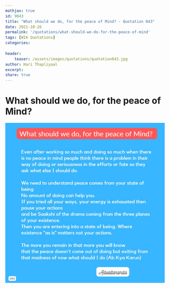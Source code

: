 ```yaml
---
mathjax: true
id: 9043
title: "What should we do, for the peace of Mind? - Quotation 043"
date: 2021-10-26
permalink: '/quotations/what-should-we-do-for-the-peace-of-mind'
tags: [WIA Quotations] 
categories: 

header:
    teaser: /assets/images/quotations/quotation043.jpg
author: Hari Thapliyaal 
excerpt:
share: true 
---
```


# What should we do, for the peace of Mind?

![What should we do, for the peace of Mind?](/assets/images/quotations/quotation043.jpg)
